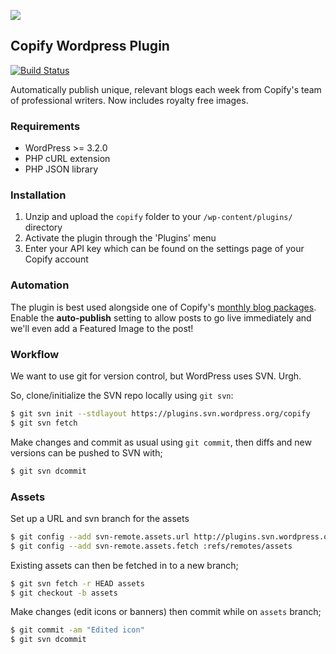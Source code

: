 ![](https://raw.githubusercontent.com/copify/copify-wordpress/assets/banner-772x250.png)

## Copify Wordpress Plugin

[![Build Status](https://secure.travis-ci.org/copify/copify-wordpress.png?branch=master)](https://travis-ci.org/copify/copify-wordpress/)

Automatically publish unique, relevant blogs each week from Copify's team of professional writers. Now includes royalty free images.

### Requirements

* WordPress >= 3.2.0
* PHP cURL extension
* PHP JSON library

### Installation

1. Unzip and upload the `copify` folder to your `/wp-content/plugins/` directory
2. Activate the plugin through the 'Plugins' menu
3. Enter your API key which can be found on the settings page of your Copify account

### Automation

The plugin is best used alongside one of Copify's [monthly blog packages](http://copify.com/blog-packages). Enable the <b>auto-publish</b> setting to allow posts to go live immediately and we'll even add a Featured Image to the post!

### Workflow

We want to use git for version control, but WordPress uses SVN. Urgh.

So, clone/initialize the SVN repo locally using `git svn`:

```bash
$ git svn init --stdlayout https://plugins.svn.wordpress.org/copify
$ git svn fetch
```

Make changes and commit as usual using `git commit`, then diffs and new versions can be pushed to SVN with;

```bash
$ git svn dcommit
```

### Assets

Set up a URL and svn branch for the assets

```bash
$ git config --add svn-remote.assets.url http://plugins.svn.wordpress.org/copify/assets
$ git config --add svn-remote.assets.fetch :refs/remotes/assets
```

Existing assets can then be fetched in to a new branch;

```bash
$ git svn fetch -r HEAD assets
$ git checkout -b assets
```

Make changes (edit icons or banners) then commit while on `assets` branch;

```bash
$ git commit -am "Edited icon"
$ git svn dcommit
```
